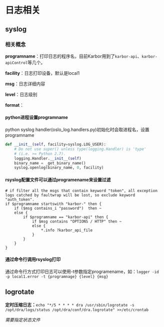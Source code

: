 # 日志相关

## syslog

### 相关概念

**programname**：打印日志的程序名，目前Karbor用到了```karbor-api```、```karbor-apiControl```等几个。

**facility**：日志打印设备，默认是local1

**msg**：日志详细内容

**level**：日志级别

**format**：

#### python进程设置programname

python syslog handler(oslo_log.handlers.py)初始化时会取进程名，设置programname

```python
def __init__(self, facility=syslog.LOG_USER):
    # Do not use super() unless type(logging.Handler) is 'type'
    # (i.e. >= Python 2.7).
    logging.Handler.__init__(self)
    binary_name = _get_binary_name()
    syslog.openlog(binary_name, 0, facility)
```

#### rsyslog配置文件可以通过programename来设置过滤

```shell
# if filter all the msgs that contain keyword "token", all exception logs catched by faultwrap will be lost, so exclude keyword "auth_token".
if $programname startswith "karbor-" then {
    if ($msg contains_i "password")  then ~
    else {
        if $programname == "karbor-api" then {
            if $msg contains "OPTIONS / HTTP" then ~
            else {
                *.info ?karbor_api_file
            }
        }
    }
}
```

#### 通过命令行调用rsyslog打印

通过命令行方式打印日志可以使用-t参数指定programename，如：```logger -id -p local1.error -t {programnage} {level} {msg}```

## logrotate

**定时压缩日志：**`echo "*/5 * * * * dra /usr/sbin/logrotate -s /opt/dra/logs/status /opt/dra/conf/dra.logrotate" >>/etc/crontab`

*需要指定状态文件*

